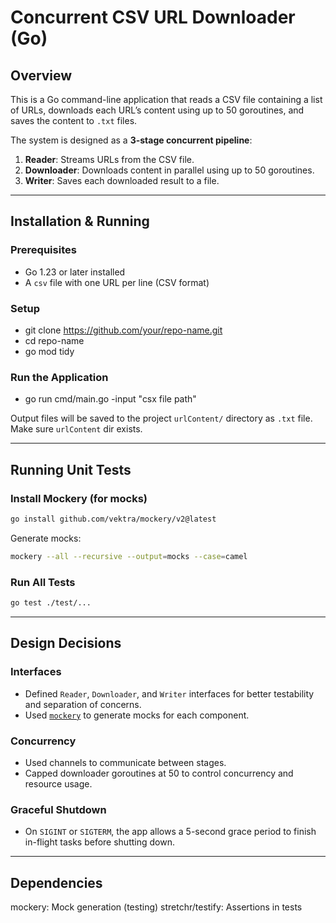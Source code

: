 # Concurrent CSV URL Downloader (Go)

##  Overview
This is a Go command-line application that reads a CSV file containing a list of URLs,
downloads each URL’s content using up to 50 goroutines, and saves the content to `.txt` files.

The system is designed as a **3-stage concurrent pipeline**:
1. **Reader**: Streams URLs from the CSV file.
2. **Downloader**: Downloads content in parallel using up to 50 goroutines.
3. **Writer**: Saves each downloaded result to a file.

---

## Installation & Running

###  Prerequisites
- Go 1.23 or later installed
- A `csv` file with one URL per line (CSV format)

###  Setup
- git clone https://github.com/your/repo-name.git
- cd repo-name
- go mod tidy


###  Run the Application
- go run cmd/main.go -input "csx file path"

Output files will be saved to the project `urlContent/` directory as `.txt` file.
Make sure `urlContent` dir exists. 

---

## Running Unit Tests

### Install Mockery (for mocks)
```bash
go install github.com/vektra/mockery/v2@latest
```

Generate mocks:
```bash
mockery --all --recursive --output=mocks --case=camel
```

### Run All Tests
```bash
go test ./test/...
```
---

## Design Decisions

### Interfaces
- Defined `Reader`, `Downloader`, and `Writer` interfaces for better testability and separation of concerns.
- Used [`mockery`](https://github.com/vektra/mockery) to generate mocks for each component.

### Concurrency
- Used channels to communicate between stages.
- Capped downloader goroutines at 50 to control concurrency and resource usage.

### Graceful Shutdown
- On `SIGINT` or `SIGTERM`, the app allows a 5-second grace period to finish in-flight tasks before shutting down.

---

## Dependencies
 
mockery:       Mock generation (testing) 
stretchr/testify:  Assertions in tests 
